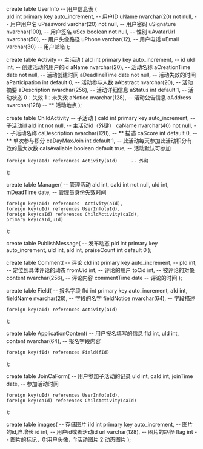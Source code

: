 create table UserInfo  -- 用户信息表
(	
	uId int primary key auto_increment,  -- 用户ID
	uName nvarchar(20) not null,				 -- 用户用户名
	uPassword varchar(20) not null,      -- 用户密码
	uSignature nvarchar(100),						 -- 用户签名
	uSex boolean not null,							 -- 性别
	uAvatarUrl nvarchar(50),						 -- 用户头像路径
	uPhone varchar(12),                 -- 用户电话
	uEmail varchar(30)                   -- 用户邮箱
);

create table Activity   -- 主活动
(
	aId int primary key auto_increment, -- id
	uId int,                            -- 创建活动的用户的id
	aName nvarchar(20),  								-- 活动名称
	aCreationTime date not null,				-- 活动创建时间
	aDeadlineTime date not null,        -- 活动失效的时间
	aParticipation int default 0,       -- 活动参与人数
	aAbstract nvarchar(20),   					-- 活动摘要
	aDescription nvarchar(256),         -- 活动详细信息
	aStatus int default 1,             	-- 活动状态 0：失效  1：未失效
	aNotice nvarchar(128),              -- 活动公告信息
	aAddress nvarchar(128)              -- ** 活动地点
);


create table ChildActivity   -- 子活动
(
	caId int primary key auto_increment,  			  -- 子活动id
	aId int not null,											 				-- 主活动id（外键）
	caName nvarchar(40) not null,         			  -- 子活动名称
	caDescription nvarchar(128),                   -- ** 描述
	caScore int default 0,												-- ** 单次参与积分
	caDayMaxJoin int default 1,            				-- 此活动每天参加此活动积分有效的最大次数
	caIsAvailable boolean default true,    				-- 活动默认可参加
	
	foreign key(aId) references Activity(aId)     -- 外键
);


create table Manager(  -- 管理活动
	aId int,
	caId int not null,
	uId int,
	mDeadTime date,                           -- 管理员身份失效时间
	
	foreign key(aId) references  Activity(aId),
	foreign key(uId) references UserInfo(uId),
	foreign key(caId) references ChildActivity(caId),
	primary key(caId,uId)
);

create table PublishMessage(  -- 发布动态
	pId int primary key auto_increment,
	uId int,
	aId int,
	praiseCount int default 0
);

create table Comment(  -- 评论 
	cId int primary key auto_increment,              -- 
	pId int,													-- 定位到具体评论的动态
	fromUid int,											-- 评论的用户
	toCid int,												-- 被评论的对象
	content nvarchar(256),						-- 评论内容
	commentTime date									-- 评论的时间
);

create table Field(  -- 报名字段
	fId int primary key auto_increment,
	aId int,			
	fieldName nvarchar(28),  -- 字段的名字
	fieldNotice nvarchar(64),	-- 字段描述
	
	foreign key(aId) references Activity(aId)
	
);

create table ApplicationContent(  -- 用户报名填写的信息
	fId int,
	uId int,
	content nvarchar(64),    -- 报名字段内容
	
	foreign key(fId) references Field(fId)
);
	
create table JoinCaForm(  -- 用户参加子活动的记录
	uId int,
	caId int,
	joinTime date,    -- 参加活动时间
	
	foreign key(uId) references UserInfo(uId),
	foreign key(caId) references ChildActivity(caId)
);

create table images(      -- 存储图片
	iId int primary key auto_increment,           -- 图片的id,自增长
	id int,                                       -- 用户id或者活动id
	url varchar(128),                             -- 图片的路径
	flag int                                      -- 图片的标记，0:用户头像，1:活动图片 2:动态图片
);


